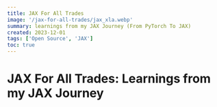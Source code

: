 ```yaml
---
title: JAX For All Trades
image: '/jax-for-all-trades/jax_xla.webp'
summary: learnings from my JAX Journey (From PyTorch To JAX)
created: 2023-12-01
tags: ['Open Source', 'JAX']
toc: true
---
```


# JAX For All Trades: Learnings from my JAX Journey
